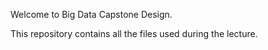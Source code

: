 Welcome to Big Data Capstone Design.

This repository contains all the files used during the lecture. 